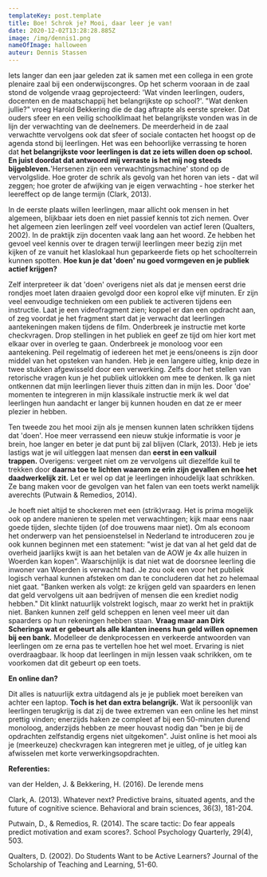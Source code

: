 ```yaml
---
templateKey: post.template
title: Boe! Schrok je? Mooi, daar leer je van!
date: 2020-12-02T13:28:28.885Z
image: /img/dennis1.png
nameOfImage: halloween
auteur: Dennis Stassen
---
```

Iets langer dan een jaar geleden zat ik samen met een collega in een grote plenaire zaal bij een onderwijscongres. Op het scherm vooraan in de zaal stond de volgende vraag geprojecteerd: 'Wat vinden leerlingen, ouders, docenten en de maatschappij het belangrijkste op school?'. "Wat denken jullie?" vroeg Harold Bekkering die de dag aftrapte als eerste spreker. Dat ouders sfeer en een veilig schoolklimaat het belangrijkste vonden was in de lijn der verwachting van de deelnemers. De meerderheid in de zaal verwachtte vervolgens ook dat sfeer of sociale contacten het hoogst op de agenda stond bij leerlingen. Het was een behoorlijke verrassing te horen dat **het belangrijkste voor leerlingen is dat ze iets willen doen op school. En juist doordat dat antwoord mij verraste is het mij nog steeds bijgebleven.**'Hersenen zijn een verwachtingsmachine' stond op de vervolgslide. Hoe groter de schrik als gevolg van het horen van iets - dat wil zeggen; hoe groter de afwijking van je eigen verwachting - hoe sterker het leereffect op de lange termijn (Clark, 2013).

In de eerste plaats willen leerlingen, maar allicht ook mensen in het algemeen, blijkbaar iets doen en niet passief kennis tot zich nemen. Over het algemeen zien leerlingen zelf veel voordelen van actief leren (Qualters, 2002). In de praktijk zijn docenten vaak lang aan het woord. Ze hebben het gevoel veel kennis over te dragen terwijl leerlingen meer bezig zijn met kijken of ze vanuit het klaslokaal hun geparkeerde fiets op het schoolterrein kunnen spotten. **Hoe kun je dat 'doen' nu goed vormgeven en je publiek actief krijgen?**

Zelf interpreteer ik dat 'doen' overigens niet als dat je mensen eerst drie rondjes moet laten draaien gevolgd door een koprol elke vijf minuten. Er zijn veel eenvoudige technieken om een publiek te activeren tijdens een instructie. Laat je een videofragment zien; koppel er dan een opdracht aan, of zeg voordat je het fragment start dat je verwacht dat leerlingen aantekeningen maken tijdens de film. Onderbreek je instructie met korte checkvragen. Drop stellingen in het publiek en geef ze tijd om hier kort met elkaar over in overleg te gaan. Onderbreek je monoloog voor een aantekening. Peil regelmatig of iedereen het met je eens/oneens is zijn door middel van het opsteken van handen. Heb je een langere uitleg, knip deze in twee stukken afgewisseld door een verwerking. Zelfs door het stellen van retorische vragen kun je het publiek uitlokken om mee te denken. Ik ga niet ontkennen dat mijn leerlingen liever thuis zitten dan in mijn les. Door 'doe' momenten te integreren in mijn klassikale instructie merk ik wel dat leerlingen hun aandacht er langer bij kunnen houden en dat ze er meer plezier in hebben.

Ten tweede zou het mooi zijn als je mensen kunnen laten schrikken tijdens dat 'doen'. Hoe meer verrassend een nieuw stukje informatie is voor je brein, hoe langer en beter je dat punt bij zal blijven (Clark, 2013). Heb je iets lastigs wat je wil uitleggen laat mensen dan **eerst in een valkuil trappen.** Overigens: vergeet niet om ze vervolgens uit diezelfde kuil te trekken door **daarna toe te lichten waarom ze erin zijn gevallen en hoe het daadwerkelijk zit.** Let er wel op dat je leerlingen inhoudelijk laat schrikken. Ze bang maken voor de gevolgen van het falen van een toets werkt namelijk averechts (Putwain & Remedios, 2014).

Je hoeft niet altijd te shockeren met een (strik)vraag. Het is prima mogelijk ook op andere manieren te spelen met verwachtingen; kijk maar eens naar goede tijden, slechte tijden (of doe trouwens maar niet). Om als econoom het onderwerp van het pensioenstelsel in Nederland te introduceren zou je ook kunnen beginnen met een statement: "wist je dat van al het geld dat de overheid jaarlijks kwijt is aan het betalen van de AOW je 4x alle huizen in Woerden kan kopen". Waarschijnlijk is dat niet wat de doorsnee leerling die inwoner van Woerden is verwacht had. Je zou ook een voor het publiek logisch verhaal kunnen afsteken om dan te concluderen dat het zo helemaal niet gaat. "Banken werken als volgt: ze krijgen geld van spaarders en lenen dat geld vervolgens uit aan bedrijven of mensen die een krediet nodig hebben." Dit klinkt natuurlijk volstrekt logisch, maar zo werkt het in praktijk niet. Banken kunnen zelf geld scheppen en lenen veel meer uit dan spaarders op hun rekeningen hebben staan. **Vraag maar aan Dirk Scheringa wat er gebeurt als alle klanten ineens hun geld willen opnemen bij een bank.** Modelleer de denkprocessen en verkeerde antwoorden van leerlingen om ze erna pas te vertellen hoe het wel moet. Ervaring is niet overdraagbaar. Ik hoop dat leerlingen in mijn lessen vaak schrikken, om te voorkomen dat dit gebeurt op een toets.

**En online dan?**

Dit alles is natuurlijk extra uitdagend als je je publiek moet bereiken van achter een laptop. **Toch is het dan extra belangrijk.** Wat ik persoonlijk van leerlingen terugkrijg is dat zij de twee extremen van een online les het minst prettig vinden; enerzijds haken ze compleet af bij een 50-minuten durend monoloog, anderzijds hebben ze meer houvast nodig dan "ben je bij de opdrachten zelfstandig ergens niet uitgekomen". Juist online is het mooi als je (meerkeuze) checkvragen kan integreren met je uitleg, of je uitleg kan afwisselen met korte verwerkingsopdrachten.

**Referenties:**

van der Helden, J. & Bekkering, H. (2016). De lerende mens

Clark, A. (2013). Whatever next? Predictive brains, situated agents, and the future of cognitive science. Behavioral and brain sciences, 36(3), 181-204.

Putwain, D., & Remedios, R. (2014). The scare tactic: Do fear appeals predict motivation and exam scores?. School Psychology Quarterly, 29(4), 503.

Qualters, D. (2002). Do Students Want to be Active Learners? Journal of the Scholarship of Teaching and Learning, 51-60.